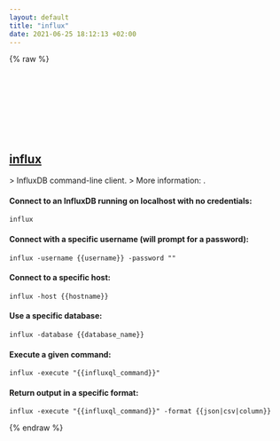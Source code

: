 ```yaml
---
layout: default
title: "influx"
date: 2021-06-25 18:12:13 +02:00
---
```

{% raw %}
<h2 id="influx">
  <a href="/en/common/influx.html">influx</a> <a href="#influx"><svg class="icon">
    <use href="/assets/images/unicode_sprite.svg#link" />
  </svg></a>
</h2>
> InfluxDB command-line client.
> More information: <https://docs.influxdata.com/influxdb/v1.7/tools/shell/>.

#### Connect to an InfluxDB running on localhost with no credentials:
```shell
influx
```
#### Connect with a specific username (will prompt for a password):
```shell
influx -username {{username}} -password ""
```
#### Connect to a specific host:
```shell
influx -host {{hostname}}
```
#### Use a specific database:
```shell
influx -database {{database_name}}
```
#### Execute a given command:
```shell
influx -execute "{{influxql_command}}"
```
#### Return output in a specific format:
```shell
influx -execute "{{influxql_command}}" -format {{json|csv|column}}
```
{% endraw %}